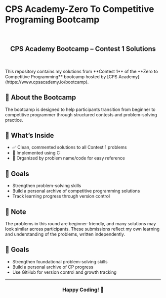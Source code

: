 # CPS Academy-Zero To Competitive Programing Bootcamp
<br>
<h2 align="center"> CPS Academy Bootcamp – Contest 1 Solutions</h2>
<br><br>
This repository contains my solutions from **Contest 1** of the **Zero to Competitive Programming** bootcamp hosted by [CPS Academy](https://www.cpsacademy.io/bootcamp).

## 📘 About the Bootcamp
The bootcamp is designed to help participants transition from beginner to competitive programmer through structured contests and problem-solving practice.

## 🧠 What’s Inside
- ✅ Clean, commented solutions to all Contest 1 problems
- 🧮 Implemented using C
- 📂 Organized by problem name/code for easy reference

## 🚀 Goals
- Strengthen problem-solving skills
- Build a personal archive of competitive programming solutions
- Track learning progress through version control

## 📌 Note
The problems in this round are beginner-friendly, and many solutions may look similar across participants. These submissions reflect my own learning and understanding of the problems, written independently.

## 🚀 Goals
- Strengthen foundational problem-solving skills
- Build a personal archive of CP progress
- Use GitHub for version control and growth tracking
---

<h3 align="center">Happy Coding! 🚀 </h3> 

